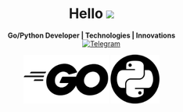 <h1 align="center">Hello <img src="https://github.com/blackcater/blackcater/raw/main/images/Hi.gif" height="32"/></h1>

<p align="center">
  <strong>Go/Python Developer | Technologies | Innovations</strong>
  <br>
  <a href="https://telegram.me/rasalghoul" style="margin-left: 40px;">
    <img src="https://static.vecteezy.com/system/resources/previews/018/930/486/original/telegram-logo-telegram-icon-transparent-free-png.png" alt="Telegram" width="50px">
  </a>
</p>
<p align="center">
  <img src="https://raw.githubusercontent.com/Cair06/Cair06/main/go-icon.png" alt="Go" width="175px">
  <img src="https://raw.githubusercontent.com/Cair06/Cair06/main/python.png" alt="Python" width="100px">
</p>
